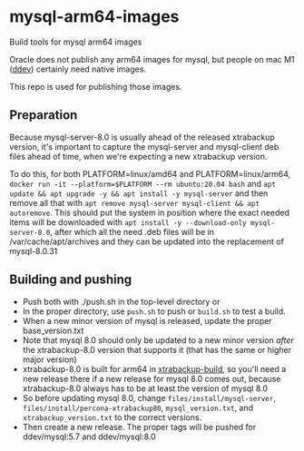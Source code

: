 # mysql-arm64-images
Build tools for mysql arm64 images

Oracle does not publish any arm64 images for mysql, but people on mac M1 ([ddev](github.com/ddev/ddev)) certainly need native images. 

This repo is used for publishing those images.

## Preparation

Because mysql-server-8.0 is usually ahead of the released xtrabackup version, it's important to capture the mysql-server and mysql-client deb files ahead of time, when we're expecting a new xtrabackup version.

To do this, for both PLATFORM=linux/amd64 and PLATFORM=linux/arm64, `docker run -it --platform=$PLATFORM --rm ubuntu:20.04 bash` and `apt update && apt upgrade -y && apt install -y mysql-server` and then remove all that with `apt remove mysql-server mysql-client && apt autoremove`. This should put the system in position where the exact needed items will be downloaded with `apt install -y --download-only mysql-server-8.0`, after which all the need .deb files will be in /var/cache/apt/archives and they can be updated into the replacement of mysql-8.0.31

## Building and pushing

* Push both with ./push.sh in the top-level directory or
* In the proper directory, use `push.sh` to push or `build.sh` to test a build.
* When a new minor version of mysql is released, update the proper base_version.txt
* Note that mysql 8.0 should only be updated to a new minor version *after* the xtrabackup-8.0 version that supports it (that has the same or higher major version)
* xtrabackup-8.0 is built for arm64 in [xtrabackup-build](https://github.com/ddev/xtrabackup-build), so you'll need a new release there if a new release for mysql 8.0 comes out, because xtrabackup-8.0 always has to be at least the version of mysql 8.0
* So before updating mysql 8.0, change `files/install/mysql-server`, `files/install/percona-xtrabackup80`, `mysql_version.txt`, and `xtrabackup_version.txt` to the correct versions.
* Then create a new release. The proper tags will be pushed for ddev/mysql:5.7 and ddev/mysql:8.0

